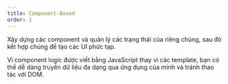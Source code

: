 ```yaml
---
title: Component-Based
order: 1
---
```


Xây dựng các component và quản lý các trạng thái của riêng chúng, sau đó kết hợp chúng để tạo các UI phức tạp.

Vì component logic được viết bằng JavaScript thay vì các template, bạn có thể dễ dàng truyền dữ liệu đa dạng qua ứng dụng của mình và tránh thao tác với DOM.